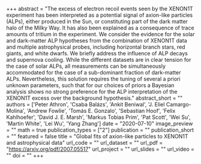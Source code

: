 
+++
abstract = "The excess of electron recoil events seen by the XENON1T experiment has been interpreted as a potential signal of axion-like particles (ALPs), either produced in the Sun, or constituting part of the dark matter halo of the Milky Way. It has also been explained as a consequence of trace amounts of tritium in the experiment. We consider the evidence for the solar and dark-matter ALP hypotheses from the combination of XENON1T data and multiple astrophysical probes, including horizontal branch stars, red giants, and white dwarfs. We briefly address the influence of ALP decays and supernova cooling. While the different datasets are in clear tension for the case of solar ALPs, all measurements can be simultaneously accommodated for the case of a sub-dominant fraction of dark-matter ALPs. Nevertheless, this solution requires the tuning of several a priori unknown parameters, such that for our choices of priors a Bayesian analysis shows no strong preference for the ALP interpretation of the XENON1T excess over the background hypothesis."
abstract_short = ""
authors = ['Peter Athron', 'Csaba Balázs', 'Ankit Beniwal', 'J. Eliel Camargo-Molina', 'Andrew Fowlie', 'Tomás E. Gonzalo', 'Sebastian Hoof', 'Felix Kahlhoefer', 'David J. E. Marsh', 'Markus Tobias Prim', 'Pat Scott', 'Wei Su', 'Martin White', 'Lei Wu', 'Yang Zhang']
date = "2020-07-10"
image_preview = ""
math = true
publication_types = ["2"]
publication = ""
publication_short = ""
featured = false
title = "Global fits of axion-like particles to XENON1T and astrophysical data"
url_code = ""
url_dataset = ""
url_pdf = "https://arxiv.org/pdf/2007.05517"
url_project = ""
url_slides = ""
url_video = ""
doi = ""
+++

